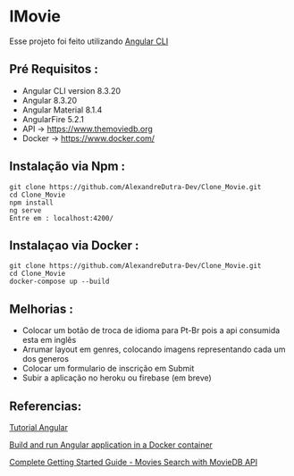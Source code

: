 # IMovie

Esse projeto foi feito utilizando [Angular CLI](https://github.com/angular/angular-cli)

## Pré Requisitos :

- Angular CLI version 8.3.20
- Angular 8.3.20
- Angular Material 8.1.4
- AngularFire 5.2.1
- API -> https://www.themoviedb.org
- Docker -> https://www.docker.com/

## Instalação via Npm :

```
git clone https://github.com/AlexandreDutra-Dev/Clone_Movie.git
cd Clone_Movie
npm install
ng serve
Entre em : localhost:4200/

```
## Instalaçao via Docker :
```
git clone https://github.com/AlexandreDutra-Dev/Clone_Movie.git
cd Clone_Movie
docker-compose up --build

```
## Melhorias :

- Colocar um botão de troca de idioma para Pt-Br pois a api consumida esta em inglês
- Arrumar layout em genres, colocando imagens representando cada um dos generos
- Colocar um formulario de inscrição em Submit
- Subir a aplicação no heroku ou firebase (em breve)

## Referencias:

[Tutorial Angular](https://angular.io/tutorial)

[Build and run Angular application in a Docker container](https://wkrzywiec.medium.com/build-and-run-angular-application-in-a-docker-container-b65dbbc50be8)

[Complete Getting Started Guide - Movies Search with MovieDB API](https://www.youtube.com/watch?v=bqSSLr8A8PU&t=2515s)

